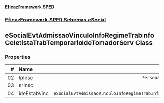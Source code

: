 #### [EficazFramework.SPED](EficazFrameworkSPED.md 'EficazFramework SPED')
### [EficazFramework.SPED.Schemas.eSocial](EficazFramework.SPED.Schemas.eSocial.md 'EficazFramework.SPED.Schemas.eSocial')

## eSocialEvtAdmissaoVinculoInfoRegimeTrabInfoCeletistaTrabTemporarioIdeTomadorServ Class
### Properties

| # | Name | Type | |
| ---: | :--- | :---: | :--- |
| 02 | tpInsc | `PersonalidadeJuridica` |  |
| 03 | nrInsc | `String` |  |
| 04 | ideEstabVinc | `eSocialEvtAdmissaoVinculoInfoRegimeTrabInfoCeletistaTrabTemporarioIdeTomadorServIdeEstabVinc` |  |
